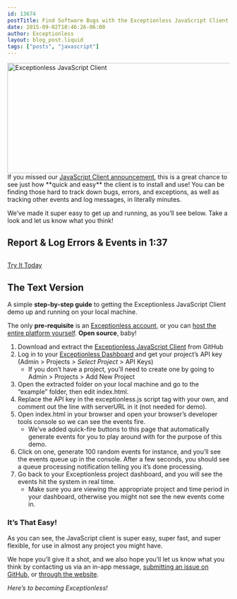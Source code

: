 ```yaml
---
id: 13674
postTitle: Find Software Bugs with the Exceptionless JavaScript Client in Minutes
date: 2015-09-02T10:46:26-06:00
author: Exceptionless
layout: blog_post.liquid
tags: ["posts", "javascript"]
---
```

<img loading="lazy" class="aligncenter wp-image-13683 size-full" src="http://exceptionless.com/assets/blog-header-image-post2b.png" alt="Exceptionless JavaScript Client" width="708" height="250" data-id="13679" srcset="https://exceptionless.com/assets/blog-header-image-post2b.png 708w, https://exceptionless.com/assets/blog-header-image-post2b-300x106.png 300w" sizes="(max-width: 708px) 100vw, 708px" />  
If you missed our <a href="/javascript-node-js-client-version-1-release-candidate/" target="_blank">JavaScript Client announcement</a>, this is a great chance to see just how **quick and easy** the client is to install and use! You can be finding those hard to track down bugs, errors, and exceptions, as well as tracking other events and log messages, in literally minutes.

We&#8217;ve made it super easy to get up and running, as you&#8217;ll see below. Take a look and let us know what you think!

## Report & Log Errors & Events in 1:37

<!--more-->

<div class="videoWrapper">
</div>

<div class="signup center" style="margin-top: 30px;">
  <a class="btn btn-large btn-primary" href="https://github.com/exceptionless/Exceptionless.JavaScript" target="_blank">Try It Today</a>
</div>

## The Text Version

A simple **step-by-step guide** to getting the Exceptionless JavaScript Client demo up and running on your local machine.

The only **pre-requisite** is an <a href="https://be.exceptionless.io/signup" target="_blank">Exceptionless account</a>, or you can <a href="http://exceptionless.com/self-hosting-exceptionless-free-and-fast/" target="_blank">host the entire platform yourself</a>. **Open source**, baby!

  1. Download and extract the <a href="https://github.com/exceptionless/Exceptionless.JavaScript" target="_blank">Exceptionless JavaScript Client</a> from GitHub
  2. Log in to your <a href="https://be.exceptionless.io/" target="_blank">Exceptionless Dashboard</a> and get your project&#8217;s API key (Admin > Projects > _Select Project_ > API Keys) 
      * If you don&#8217;t have a project, you&#8217;ll need to create one by going to Admin > Projects > Add New Project
  3. Open the extracted folder on your local machine and go to the &#8220;example&#8221; folder, then edit index.html.
  4. Replace the API key in the exceptionless.js script tag with your own, and comment out the line with serverURL in it (not needed for demo).
  5. Open index.html in your browser and open your browser&#8217;s developer tools console so we can see the events fire. 
      * We&#8217;ve added quick-fire buttons to this page that automatically generate events for you to play around with for the purpose of this demo.
  6. Click on one, generate 100 random events for instance, and you&#8217;ll see the events queue up in the console. After a few seconds, you should see a queue processing notification telling you it&#8217;s done processing.
  7. Go back to your Exceptionless project dashboard, and you will see the events hit the system in real time. 
      * Make sure you are viewing the appropriate project and time period in your dashboard, otherwise you might not see the new events come in.

### It&#8217;s That Easy!

As you can see, the JavaScript client is super easy, super fast, and super flexible, for use in almost any project you might have.

We hope you&#8217;ll give it a shot, and we also hope you&#8217;ll let us know what you think by contacting us via an in-app message, <a href="https://github.com/exceptionless/Exceptionless.JavaScript/issues" target="_blank">submitting an issue on GitHub</a>, or <a href="http://exceptionless.com/contact/" target="_blank">through the website</a>.

_Here&#8217;s to becoming Exceptionless!_
